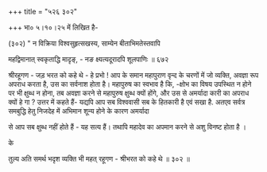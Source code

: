 +++
title = "५२६ ३०२"

+++
भा० ५।१०।२५ में लिखित है- 

(३०२) " न विक्रिया विश्वसुहृत्सखस्य, साम्येन बीताभिमतेस्तवापि 

महद्विमानात् स्वकृताद्धि मादृङ्, - नङ क्ष्यत्यदूरादपि शूलपाणिः ॥ ६७२ 

श्रीरहूगण - जड़ भरत को कहे थे - हे प्रभो ! आप के समान महापुराण वृन्द के चरणों में जो व्यक्ति, अवज्ञा रूप अपराध करता है, उस का सर्वनाश होता है। महापुरुष का स्वभाव है कि, -क्षोभ का विषय उपस्थित न होने पर भी क्षुब्ध न होना, तब अवज्ञा करने से महापुरुष क्षुब्ध क्यों होंगे, और उस से अमर्यादा कारी का अपराध क्यों हे गा ? उत्तर में कहते हैं- यद्यपि आप सब विश्ववासी सब के हितकारी है एवं सखा है. अतएव सर्वत्र समबुद्धि हेतु निजदेह में अभिमान शून्य होने के कारण अमर्यादा 

से आप सब क्षुब्ध नहीं होते हैं - यह सत्य हैं। तथापि महादेव का अपमान करने से अशु विनष्ट होता है । 

के 

तुल्य अति समर्थ भदृश व्यक्ति भी महत् रहूगण - श्रीभरत को कहे थे ॥ ३०२ ॥ 

